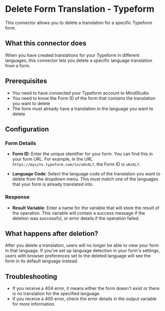 # Delete Form Translation - Typeform

This connector allows you to delete a translation for a specific Typeform form.

## What this connector does

When you have created translations for your Typeform in different languages, this connector lets you delete a specific language translation from a form.

## Prerequisites

- You need to have connected your Typeform account to MindStudio
- You need to know the Form ID of the form that contains the translation you want to delete
- The form must already have a translation in the language you want to delete

## Configuration

### Form Details

- **Form ID**: Enter the unique identifier for your form. You can find this in your form URL. For example, in the URL `https://mysite.typeform.com/to/u6nXL7`, the Form ID is `u6nXL7`.

- **Language Code**: Select the language code of the translation you want to delete from the dropdown menu. This must match one of the languages that your form is already translated into.

### Response

- **Result Variable**: Enter a name for the variable that will store the result of the operation. This variable will contain a success message if the deletion was successful, or error details if the operation failed.

## What happens after deletion?

After you delete a translation, users will no longer be able to view your form in that language. If you've set up language detection in your form's settings, users with browser preferences set to the deleted language will see the form in its default language instead.

## Troubleshooting

- If you receive a 404 error, it means either the form doesn't exist or there is no translation for the specified language.
- If you receive a 400 error, check the error details in the output variable for more information.